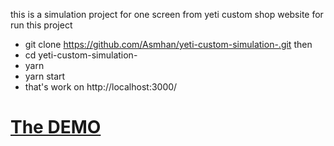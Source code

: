 this is a simulation project for one screen from yeti custom shop website
for run this project
- git clone https://github.com/Asmhan/yeti-custom-simulation-.git
then
- cd yeti-custom-simulation-
- yarn
- yarn start
- that's work on http://localhost:3000/
# [The DEMO](http://obsequious-snakes.surge.sh)
